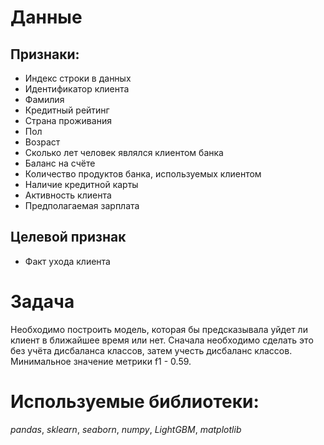 # Данные
## Признаки:
  - Индекс строки в данных
  - Идентификатор клиента
  - Фамилия
  - Кредитный рейтинг
  - Страна проживания
  - Пол
  - Возраст
  - Сколько лет человек являлся клиентом банка
  - Баланс на счёте
  - Количество продуктов банка, используемых клиентом
  - Наличие кредитной карты
  - Активность клиента
  - Предполагаемая зарплата
 ## Целевой признак
 - Факт ухода клиента
 # Задача
 Необходимо построить модель, которая бы предсказывала уйдет ли клиент в ближайшее время или нет. Сначала необходимо сделать это без учёта дисбаланса классов, затем учесть дисбаланс классов. Минимальное значение метрики f1 - 0.59. 
 # Используемые библиотеки:
 *pandas*, *sklearn*, *seaborn*, *numpy*, *LightGBM*, *matplotlib*
 
